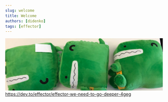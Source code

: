 ```yaml
---
slug: welcome
title: Welcome
authors: [didenko]
tags: [effector]
---
```

![](docusaurus-plushie-banner.jpeg)
https://dev.to/effector/effector-we-need-to-go-deeper-4geg

